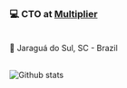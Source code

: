 
### 💻 CTO at [Multiplier](https://github.com/multiplierx)<br> <br>

📌 Jaraguá do Sul, SC - Brazil<br>

<br> ![Github stats](https://github-readme-stats.vercel.app/api?username=agpdev&count_private=true&show_icons=true&custom_title=Github%20Status&theme=blueberry)
